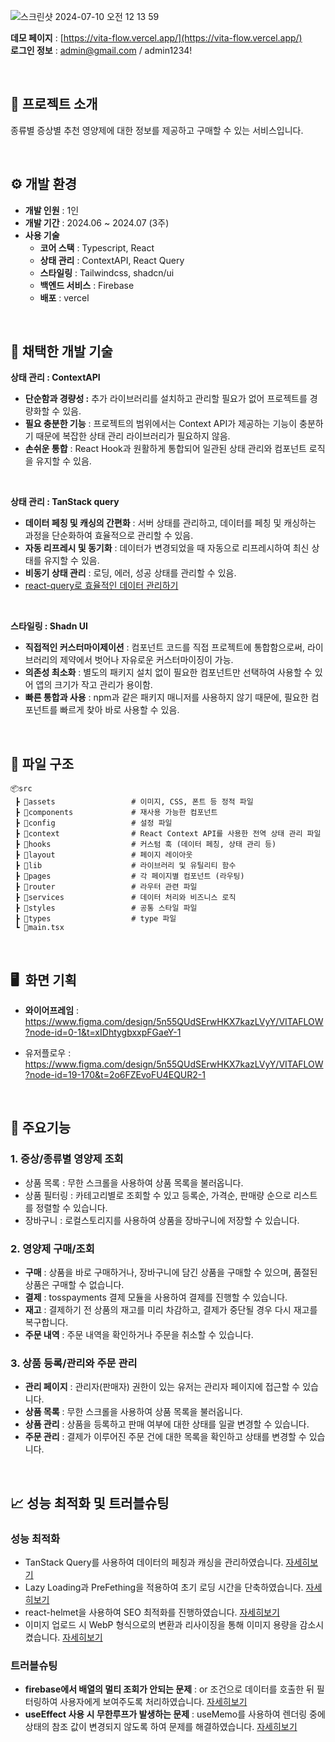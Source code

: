 
![스크린샷 2024-07-10 오전 12 13 59](https://github.com/wisdom-13/vita-flow/assets/77341912/afffbbdb-2ef7-4966-a516-2cd953d2b6bc)


**데모 페이지** : [https://vita-flow.vercel.app/](https://vita-flow.vercel.app/)<br>
**로그인 정보** : [admin@gmail.com](mailto:admin@gmail.com) / admin1234!

<br>

## 💊 프로젝트 소개

종류별 증상별 추천 영양제에 대한 정보를 제공하고 구매할 수 있는 서비스입니다.

<br>

## ⚙️ 개발 환경


- **개발 인원** : 1인
- **개발 기간** : 2024.06 ~ 2024.07 (3주)
- **사용 기술**
    - **코어 스택** : Typescript, React
    - **상태 관리** : ContextAPI, React Query
    - **스타일링** : Tailwindcss, shadcn/ui
    - **백엔드 서비스** : Firebase
    - **배포** : vercel

<br>

## 🔧 채택한 개발 기술


**상태 관리 : ContextAPI**

- **단순함과 경량성 :** 추가 라이브러리를 설치하고 관리할 필요가 없어 프로젝트를 경량화할 수 있음.
- **필요 충분한 기능** : 프로젝트의 범위에서는 Context API가 제공하는 기능이 충분하기 때문에 복잡한 상태 관리 라이브러리가 필요하지 않음.
- **손쉬운 통합** : React Hook과 원활하게 통합되어 일관된 상태 관리와 컴포넌트 로직을 유지할 수 있음.

<br>

**상태 관리 : TanStack query**

- **데이터 페칭 및 캐싱의 간편화** : 서버 상태를 관리하고, 데이터를 페칭 및 캐싱하는 과정을 단순화하여 효율적으로 관리할 수 있음.
- **자동 리프레시 및 동기화** : 데이터가 변경되었을 때 자동으로 리프레시하여 최신 상태를 유지할 수 있음.
- **비동기 상태 관리** : 로딩, 에러, 성공 상태를 관리할 수 있음.
- [react-query로 효율적인 데이터 관리하기](https://velog.io/@wisdom-13/react-query%EB%A1%9C-%ED%9A%A8%EC%9C%A8%EC%A0%81%EC%9D%B8-%EB%8D%B0%EC%9D%B4%ED%84%B0-%EA%B4%80%EB%A6%AC%ED%95%98%EA%B8%B0)

<br>

**스타일링 : Shadn UI**

- **직접적인 커스터마이제이션** : 컴포넌트 코드를 직접 프로젝트에 통합함으로써, 라이브러리의 제약에서 벗어나 자유로운 커스터마이징이 가능.
- **의존성 최소화** : 별도의 패키지 설치 없이 필요한 컴포넌트만 선택하여 사용할 수 있어 앱의 크기가 작고 관리가 용이함.
- **빠른 통합과 사용** : npm과 같은 패키지 매니저를 사용하지 않기 때문에, 필요한 컴포넌트를 빠르게 찾아 바로 사용할 수 있음.

<br>

## 📂 파일 구조


```
📦src
 ┣ 📂assets                 # 이미지, CSS, 폰트 등 정적 파일
 ┣ 📂components             # 재사용 가능한 컴포넌트
 ┣ 📂config                 # 설정 파일
 ┣ 📂context                # React Context API를 사용한 전역 상태 관리 파일
 ┣ 📂hooks                  # 커스텀 훅 (데이터 페칭, 상태 관리 등)
 ┣ 📂layout                 # 페이지 레이아웃
 ┣ 📂lib                    # 라이브러리 및 유틸리티 함수
 ┣ 📂pages                  # 각 페이지별 컴포넌트 (라우팅)
 ┣ 📂router                 # 라우터 관련 파일
 ┣ 📂services               # 데이터 처리와 비즈니스 로직
 ┣ 📂styles                 # 공통 스타일 파일
 ┣ 📂types                  # type 파일
 ┗ 📜main.tsx

```

<br>

## 🖥️  화면 기획


- **와이어프레임** : https://www.figma.com/design/5n55QUdSErwHKX7kazLVyY/VITAFLOW?node-id=0-1&t=xIDhtygbxxpFGaeY-1
    

    
- 유저플로우 : https://www.figma.com/design/5n55QUdSErwHKX7kazLVyY/VITAFLOW?node-id=19-170&t=2o6FZEvoFU4EQUR2-1
    
  

<br>

## **🌟**  주요기능


### 1. 증상/종류별 영양제 조회

- 상품 목록 : 무한 스크롤을 사용하여 상품 목록을 불러옵니다.
- 상품 필터링 : 카테고리별로 조회할 수 있고 등록순, 가격순, 판매량 순으로 리스트를 정렬할 수 있습니다.
- 장바구니 : 로컬스토리지를 사용하여 상품을 장바구니에 저장할 수 있습니다.


### 2. 영양제 구매/조회

- **구매** : 상품을 바로 구매하거나, 장바구니에 담긴 상품을 구매할 수 있으며, 품절된 상품은 구매할 수 없습니다.
- **결제** : tosspayments 결제 모듈을 사용하여 결제를 진행할 수 있습니다.
- **재고** : 결제하기 전 상품의 재고를 미리 차감하고, 결제가 중단될 경우 다시 재고를 복구합니다.
- **주문 내역** : 주문 내역을 확인하거나 주문을 취소할 수 있습니다.


### 3. 상품 등록/관리와 주문 관리

- **관리 페이지** : 관리자(판매자) 권한이 있는 유저는 관리자 페이지에 접근할 수 있습니다.
- **상품 목록** : 무한 스크롤을 사용하여 상품 목록을 불러옵니다.
- **상품 관리** : 상품을 등록하고 판매 여부에 대한 상태를 일괄 변경할 수 있습니다.
- **주문 관리** : 결제가 이루어진 주문 건에 대한 목록을 확인하고 상태를 변경할 수 있습니다.

<br>

## **📈 성능 최적화 및 트러블슈팅**

### **성능 최적화**

- TanStack Query를 사용하여 데이터의 페칭과 캐싱을 관리하였습니다. [자세히보기](https://www.notion.so/TanStack-query-d9ceefa5e12846238440dbde8f8d2ed4?pvs=21)
- Lazy Loading과 PreFething을 적용하여 초기 로딩 시간을 단축하였습니다. [자세히보기](https://www.notion.so/PreFethcing-LazyLoading-c3aa262e7c914a9387437e60c8affa8d?pvs=21)
- react-helmet을 사용하여 SEO 최적화를 진행하였습니다. [자세히보기](https://www.notion.so/SEO-bf214e0118b94f2a8fb4aff5601dd988?pvs=21)
- 이미지 업로드 시 WebP 형식으로의 변환과 리사이징을 통해 이미지 용량을 감소시켰습니다. [자세히보기](https://www.notion.so/5ec185b2cdc545f6af1242e3fb8f9d55?pvs=21)


### **트러블슈팅**

- **firebase에서 배열의 멀티 조회가 안되는 문제** : or 조건으로 데이터를 호출한 뒤 필터링하여 사용자에게 보여주도록 처리하였습니다. [자세히보기](https://www.notion.so/firebase-79c79880e16745fd8c5c40cc7aff3c31?pvs=21)
- **useEffect 사용 시 무한루프가 발생하는 문제** : useMemo를 사용하여 렌더링 중에 상태의 참조 값이 변경되지 않도록 하여 문제를 해결하였습니다. [자세히보기](https://www.notion.so/useEffect-25d2be4a06fa4bacbfebca91778dbd27?pvs=21)
